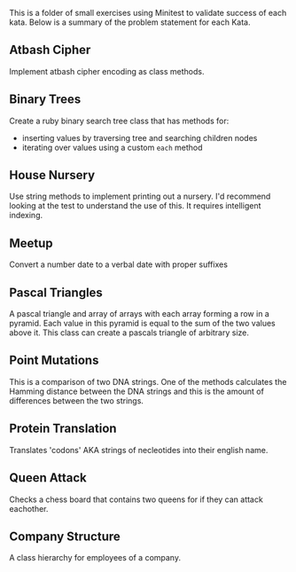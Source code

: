 This is a folder of small exercises using Minitest to validate success of each kata. Below is a summary of the problem statement for each Kata.

## Atbash Cipher
Implement atbash cipher encoding as class methods.

## Binary Trees
Create a ruby binary search tree class that has methods for:
- inserting values by traversing tree and searching children nodes
- iterating over values using a custom `each` method

## House Nursery
Use string methods to implement printing out a nursery. I'd recommend looking at the test to understand the use of this. It requires intelligent indexing.

## Meetup
Convert a number date to a verbal date with proper suffixes

## Pascal Triangles
A pascal triangle and array of arrays with each array forming a row in a pyramid. Each value in this pyramid is equal to the sum of the two values above it. This class can create a pascals triangle of arbitrary size.

## Point Mutations
This is a comparison of two DNA strings. One of the methods calculates the Hamming distance between the DNA strings and this is the amount of differences between the two strings.

## Protein Translation
Translates 'codons' AKA strings of necleotides into their english name.

## Queen Attack
Checks a chess board that contains two queens for if they can attack eachother.

## Company Structure
A class hierarchy for employees of a company.
